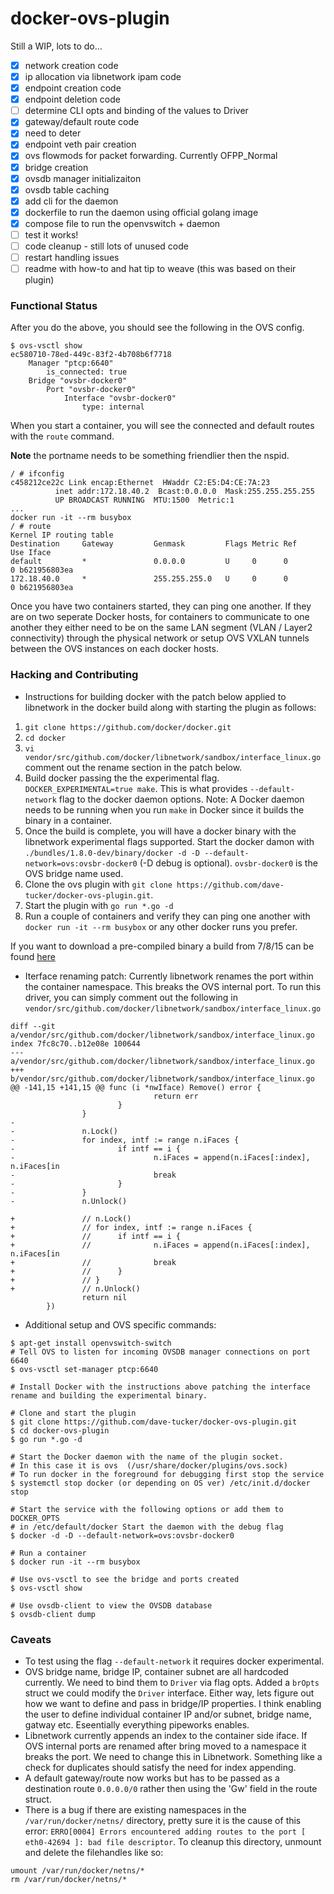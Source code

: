 docker-ovs-plugin
=================

Still a WIP, lots to do...

- [x] network creation code
- [x] ip allocation via libnetwork ipam code
- [x] endpoint creation code
- [x] endpoint deletion code
- [ ] determine CLI opts and binding of the values to Driver
- [x] gateway/default route code
- [x] need to deter
- [x] endpoint veth pair creation
- [x] ovs flowmods for packet forwarding. Currently OFPP_Normal
- [x] bridge creation
- [x] ovsdb manager initializaiton
- [x] ovsdb table caching
- [x] add cli for the daemon
- [x] dockerfile to run the daemon using official golang image
- [x] compose file to run the openvswitch + daemon
- [ ] test it works!
- [ ] code cleanup - still lots of unused code
- [ ] restart handling issues
- [ ] readme with how-to and hat tip to weave (this was based on their plugin)

### Functional Status

After you do the above, you should see the following in the OVS config. 

```
$ ovs-vsctl show
ec580710-78ed-449c-83f2-4b708b6f7718
    Manager "ptcp:6640"
        is_connected: true
    Bridge "ovsbr-docker0"
        Port "ovsbr-docker0"
            Interface "ovsbr-docker0"
                type: internal
```

When you start a container, you will see the connected and default routes with the `route` command. 

**Note** the portname needs to be something friendlier then the nspid.

```
/ # ifconfig
c458212ce22c Link encap:Ethernet  HWaddr C2:E5:D4:CE:7A:23
          inet addr:172.18.40.2  Bcast:0.0.0.0  Mask:255.255.255.255
          UP BROADCAST RUNNING  MTU:1500  Metric:1
...        
docker run -it --rm busybox
/ # route
Kernel IP routing table
Destination     Gateway         Genmask         Flags Metric Ref    Use Iface
default         *               0.0.0.0         U     0      0        0 b621956803ea
172.18.40.0     *               255.255.255.0   U     0      0        0 b621956803ea
```
Once you have two containers started, they can ping one another. If they are on two seperate Docker hosts, for containers to communicate to one another they either need to be on the same LAN segment (VLAN / Layer2 connectivity) through the physical network or setup OVS VXLAN tunnels between the OVS instances on each docker hosts.

### Hacking and Contributing

* Instructions for building docker with the patch below applied to libnetwork in the docker build along with starting the plugin as follows:

1. `git clone https://github.com/docker/docker.git`
2. `cd docker`
3. `vi vendor/src/github.com/docker/libnetwork/sandbox/interface_linux.go` comment out the rename section in the patch below.
4. Build docker passing the the experimental flag. `DOCKER_EXPERIMENTAL=true make`. This is what provides `--default-network` flag to the docker daemon options. Note: A Docker daemon needs to be running when you run `make` in Docker since it builds the binary in a container.
5. Once the build is complete, you will have a docker binary with the libnetwork experimental flags supported. Start the docker damon with `./bundles/1.8.0-dev/binary/docker -d -D --default-network=ovs:ovsbr-docker0` (-D debug is optional). `ovsbr-docker0` is the OVS bridge name used.  
6. Clone the ovs plugin with `git clone https://github.com/dave-tucker/docker-ovs-plugin.git`. 
7. Start the plugin with `go run *.go -d`
8. Run a couple of containers and verify they can ping one another with `docker run -it --rm busybox` or any other docker runs you prefer.

If you want to download a pre-compiled binary a build from 7/8/15 can be found [here](https://www.dropbox.com/s/yzg9mttvw3ddtbc/docker-experimental-amd64-linux.tar?dl=1)

* Iterface renaming patch: Currently libnetwork renames the port within the container namespace. This breaks the OVS internal port. To run this driver, you can simply comment out the following in `vendor/src/github.com/docker/libnetwork/sandbox/interface_linux.go`


```
diff --git a/vendor/src/github.com/docker/libnetwork/sandbox/interface_linux.go
index 7fc8c70..b12e08e 100644
--- a/vendor/src/github.com/docker/libnetwork/sandbox/interface_linux.go
+++ b/vendor/src/github.com/docker/libnetwork/sandbox/interface_linux.go
@@ -141,15 +141,15 @@ func (i *nwIface) Remove() error {
                                return err
                        }
                }
-
-               n.Lock()
-               for index, intf := range n.iFaces {
-                       if intf == i {
-                               n.iFaces = append(n.iFaces[:index], n.iFaces[in
-                               break
-                       }
-               }
-               n.Unlock()

+               // n.Lock()
+               // for index, intf := range n.iFaces {
+               //      if intf == i {
+               //              n.iFaces = append(n.iFaces[:index], n.iFaces[in
+               //              break
+               //      }
+               // }
+               // n.Unlock()
                return nil
        })
```

* Additional setup and OVS specific commands:

```
$ apt-get install openvswitch-switch
# Tell OVS to listen for incoming OVSDB manager connections on port 6640
$ ovs-vsctl set-manager ptcp:6640

# Install Docker with the instructions above patching the interface rename and building the experimental binary.

# Clone and start the plugin
$ git clone https://github.com/dave-tucker/docker-ovs-plugin.git
$ cd docker-ovs-plugin
$ go run *.go -d

# Start the Docker daemon with the name of the plugin socket.
# In this case it is ovs  (/usr/share/docker/plugins/ovs.sock) 
# To run docker in the foreground for debugging first stop the service
$ systemctl stop docker (or depending on OS ver) /etc/init.d/docker stop 

# Start the service with the following options or add them to DOCKER_OPTS
# in /etc/default/docker Start the daemon with the debug flag
$ docker -d -D --default-network=ovs:ovsbr-docker0

# Run a container
$ docker run -it --rm busybox

# Use ovs-vsctl to see the bridge and ports created
$ ovs-vsctl show

# Use ovsdb-client to view the OVSDB database
$ ovsdb-client dump
```

### Caveats

* To test using the flag `--default-network` it requires docker experimental.
* OVS bridge name, bridge IP, container subnet are all hardcoded currently. We need to bind them to `Driver` via flag opts. Added a `brOpts` struct we could modify the `Driver` interface. Either way, lets figure out how we want to define and pass in bridge/IP properties. I think enabling the user to define individual container IP and/or subnet, bridge name, gatway etc. Eseentially everything pipeworks enables.
* Libnetwork currently appends an index to the container side iface. If OVS internal ports are renamed after bring moved to a namespace it breaks the port. We need to change this in Libnetwork. Something like a check for duplicates should satisfy the need for index appending.
* A default gateway/route now works but has to be passed as a destination route `0.0.0.0/0` rather then using the 'Gw' field in the route struct.
* There is a bug if there are existing namespaces in the `/var/run/docker/netns/` directory, pretty sure it is the cause of this error: `ERRO[0004] Errors encountered adding routes to the port [ eth0-42694 ]: bad file descriptor`. To cleanup this directory, unmount and delete the filehandles like so:

```
umount /var/run/docker/netns/*
rm /var/run/docker/netns/*
```

